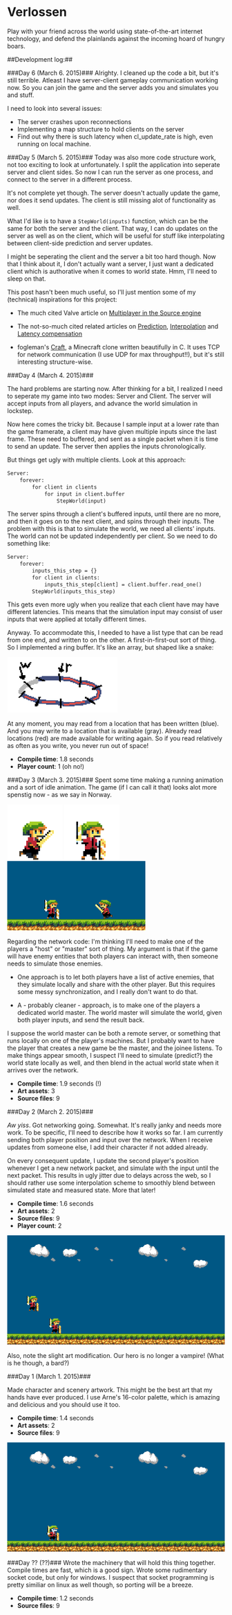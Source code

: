 Verlossen
=========

Play with your friend across the world using state-of-the-art internet technology, and defend the plainlands against the incoming hoard of hungry boars.

##Development log:##

###Day 6 (March 6. 2015)###
Alrighty. I cleaned up the code a bit, but it's still terrible. Atleast
I have server-client gameplay communication working now. So you can join
the game and the server adds you and simulates you and stuff.

I need to look into several issues:

* The server crashes upon reconnections
* Implementing a map structure to hold clients on the server
* Find out why there is such latency when cl_update_rate is high, even
  running on local machine.

###Day 5 (March 5. 2015)###
Today was also more code structure work, not too exciting to look at unfortunately. I split the application into seperate server and client
sides. So now I can run the server as one process, and connect to the
server in a different process.

It's not complete yet though. The server doesn't actually update the
game, nor does it send updates. The client is still missing alot of
functionality as well.

What I'd like is to have a ``StepWorld(inputs)`` function, which can
be the same for both the server and the client. That way, I can do
updates on the server as well as on the client, which will be useful
for stuff like interpolating between client-side prediction and server
updates.

I might be seperating the client and the server a bit too hard though.
Now that I think about it, I don't actually want a server, I just want
a dedicated client which is authorative when it comes to world state.
Hmm, I'll need to sleep on that.

This post hasn't been much useful, so I'll just mention some of
my (technical) inspirations for this project:

* The much cited Valve article on [Multiplayer in the Source engine](https://developer.valvesoftware.com/wiki/Source_Multiplayer_Networking)

* The not-so-much cited related articles on [Prediction](https://developer.valvesoftware.com/wiki/Prediction), [Interpolation](https://developer.valvesoftware.com/wiki/Interpolation) and [Latency compensation](https://developer.valvesoftware.com/wiki/Latency_Compensating_Methods_in_Client/Server_In-game_Protocol_Design_and_Optimization)

* fogleman's [Craft](https://github.com/fogleman/Craft), a Minecraft clone written beautifully in C. It uses TCP for network communication (I use UDP for max throughput!!), but it's still interesting structure-wise.

###Day 4 (March 4. 2015)###

The hard problems are starting now. After thinking for a bit, I realized
I need to seperate my game into two modes: Server and Client. The server
will accept inputs from all players, and advance the world simulation in
lockstep.

Now here comes the tricky bit. Because I sample input at a lower rate than
the game framerate, a client may have given multiple inputs since the last
frame. These need to buffered, and sent as a single packet when it is time
to send an update. The server then applies the inputs chronologically.

But things get ugly with multiple clients. Look at this approach:

    Server:
        forever:
            for client in clients
                for input in client.buffer
                    StepWorld(input)

The server spins through a client's buffered inputs, until there are no
more, and then it goes on to the next client, and spins through their
inputs. The problem with this is that to simulate the world, we need
all clients' inputs. The world can not be updated independently per
client. So we need to do something like:

    Server:
        forever:
            inputs_this_step = {}
            for client in clients:
                inputs_this_step[client] = client.buffer.read_one()
            StepWorld(inputs_this_step)

This gets even more ugly when you realize that each client have may have
different latencies. This means that the simulation input may consist of
user inputs that were applied at totally different times.

Anyway. To accommodate this, I needed to have a list type that can be
read from one end, and written to on the other. A first-in-first-out sort
of thing. So I implemented a ring buffer. It's like an array, but shaped
like a snake:

![](data/ringbuffer.png)

At any moment, you may read from a location that has been written (blue).
And you may write to a location that is available (gray). Already read
locations (red) are made available for writing again. So if you read
relatively as often as you write, you never run out of space!

* **Compile time**: 1.8 seconds
* **Player count**: 1 (oh no!)

###Day 3 (March 3. 2015)###
Spent some time making a running animation and a sort of idle animation. The game (if I can call it that) looks alot more spenstig now - as we say in Norway.

![](data/hero_run.gif)
![](data/hero_stand.gif)
![](data/ingame_run.gif)

Regarding the network code: I'm thinking I'll need to make one of the players a "host" or "master" sort of thing. My argument is that if the game will have enemy entities that both players can interact with, then someone needs to simulate those enemies.

* One approach is to let both players have a list of active enemies, that they simulate locally and share with the other player. But this requires some messy synchronization, and I really don't want to do that.

* A - probably cleaner - approach, is to make one of the players a dedicated world master. The world master will simulate the world, given both player inputs, and send the result back.

I suppose the world master can be both a remote server, or something that runs locally on one of the player's machines. But I probably want to have the player that creates a new game be the master, and the joinee listens. To make things appear smooth, I suspect I'll need to simulate (predict?) the world state locally as well, and then blend in the actual world state when it arrives over the network.

* **Compile time**: 1.9 seconds (!)
* **Art assets**: 3
* **Source files**: 9

###Day 2 (March 2. 2015)###

*Aw yiss*. Got networking going. Somewhat. It's really janky and needs more work. To be specific, I'll need to describe how it works so far. I am currently sending both player position and input over the network. When I receive updates from someone else, I add their character if not added already.

On every consequent update, I update the second player's position whenever I get a new network packet, and simulate with the input until the next packet. This results in ugly jitter due to delays across the web, so I should rather use some interpolation scheme to smoothly blend between simulated state and measured state. More that later!

* **Compile time**: 1.6 seconds
* **Art assets**: 2
* **Source files**: 9
* **Player count**: 2

![](data/preview_02.png)

Also, note the slight art modification. Our hero is no longer a vampire! (What is he though, a bard?)

###Day 1 (March 1. 2015)###

Made character and scenery artwork. This might be the best art that my hands have ever produced. I use Arne's 16-color palette, which is amazing and delicious and you should use it too.

* **Compile time**: 1.4 seconds
* **Art assets**: 2
* **Source files**: 9

![](data/preview_01.png)

###Day ?? (??)###
Wrote the machinery that will hold this thing together. Compile times are fast, which is a good sign. Wrote some rudimentary socket code, but only for windows. I suspect that socket programming is pretty similiar on linux as well though, so porting will be a breeze.

* **Compile time**: 1.2 seconds
* **Source files**: 9
